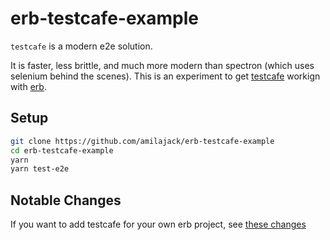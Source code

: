 erb-testcafe-example
====================

`testcafe` is a modern e2e solution.

It is faster, less brittle, and much more modern than spectron (which uses selenium behind the scenes).
This is an experiment to get [testcafe](https://github.com/DevExpress/testcafe) workign with [erb](https://github.com/chentsulin/electron-react-boilerplate).

## Setup
```bash
git clone https://github.com/amilajack/erb-testcafe-example
cd erb-testcafe-example
yarn
yarn test-e2e
```

## Notable Changes
If you want to add testcafe for your own erb project, see [these changes](https://github.com/amilajack/erb-testcafe-example/commit/3c4ba5dfeaeedf7e7c4b741b6120131c32832ff5)
